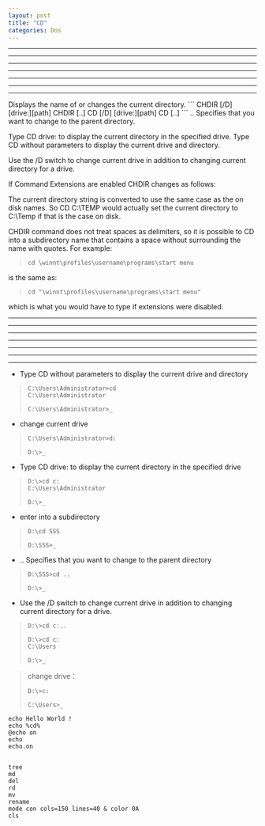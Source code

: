 ```yaml
---
layout: post
title: "CD"
categories: Dos
---
```


<hr/><hr/><hr/><hr/><hr/><hr/><hr/>
Displays the name of or changes the current directory.
```
CHDIR [/D] [drive:][path]
CHDIR [..]
CD [/D] [drive:][path]
CD [..]
```
  ..   Specifies that you want to change to the parent directory.

Type CD drive: to display the current directory in the specified drive.
Type CD without parameters to display the current drive and directory.

Use the /D switch to change current drive in addition to changing current
directory for a drive.

If Command Extensions are enabled CHDIR changes as follows:

The current directory string is converted to use the same case as
the on disk names.  So CD C:\TEMP would actually set the current
directory to C:\Temp if that is the case on disk.

CHDIR command does not treat spaces as delimiters, so it is possible to
CD into a subdirectory name that contains a space without surrounding
the name with quotes.  For example:
> ```
> cd \winnt\profiles\username\programs\start menu
> ```
is the same as:
> ```
> cd "\winnt\profiles\username\programs\start menu"
> ```

which is what you would have to type if extensions were disabled.
<hr/><hr/><hr/><hr/><hr/><hr/><hr/>





* Type CD without parameters to display the current drive and directory

> ```
> C:\Users\Administrator>cd
> C:\Users\Administrator
>
> C:\Users\Administrator>_
> ```

* change current drive

> ```
> C:\Users\Administrator>d:
> 
> D:\>_
> ```

* Type CD drive: to display the current directory in the specified drive

> ```
> D:\>cd c:
> C:\Users\Administrator
> 
> D:\>_
> ```

* enter into a subdirectory

> ```
> D:\cd SSS
> 
> D:\SSS>_
> ```

*   ..   Specifies that you want to change to the parent directory

> ```
> D:\SSS>cd ..
> 
> D:\>_
> ```

* Use the /D switch to change current drive in addition to changing current directory for a drive.


> ```
> D:\>cd c:..
>
> D:\>cd c:
> C:\Users
>
> D:\>_
> ```

> change drive：
> ```
> D:\>c:
> 
> C:\Users>_
> ```

```
echo Hello World !
echo %cd%
@echo on
echo
echo.on


tree
md
del
rd
mv
rename
mode con cols=150 lines=40 & color 0A
cls

```
